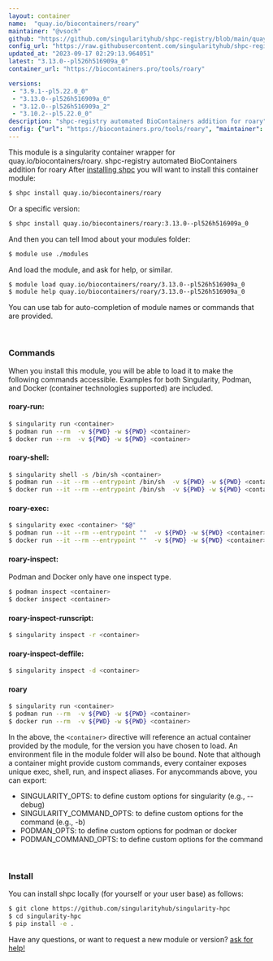 ```yaml
---
layout: container
name:  "quay.io/biocontainers/roary"
maintainer: "@vsoch"
github: "https://github.com/singularityhub/shpc-registry/blob/main/quay.io/biocontainers/roary/container.yaml"
config_url: "https://raw.githubusercontent.com/singularityhub/shpc-registry/main/quay.io/biocontainers/roary/container.yaml"
updated_at: "2023-09-17 02:29:13.964051"
latest: "3.13.0--pl526h516909a_0"
container_url: "https://biocontainers.pro/tools/roary"

versions:
 - "3.9.1--pl5.22.0_0"
 - "3.13.0--pl526h516909a_0"
 - "3.12.0--pl526h516909a_2"
 - "3.10.2--pl5.22.0_0"
description: "shpc-registry automated BioContainers addition for roary"
config: {"url": "https://biocontainers.pro/tools/roary", "maintainer": "@vsoch", "description": "shpc-registry automated BioContainers addition for roary", "latest": {"3.13.0--pl526h516909a_0": "sha256:bff7bde69fe0015cf9673fd7657d81c33a4035882d270019f42250e903f51a5d"}, "tags": {"3.9.1--pl5.22.0_0": "sha256:2b149b0c13975b729d1d8cc9e11fdb6613b7de8b49ee5c58c06ff05d16d3c40d", "3.13.0--pl526h516909a_0": "sha256:bff7bde69fe0015cf9673fd7657d81c33a4035882d270019f42250e903f51a5d", "3.12.0--pl526h516909a_2": "sha256:316cfe907b21c10f78ecd4e8b074ab28083fb994a83479f01b1b7c7fc9b655c0", "3.10.2--pl5.22.0_0": "sha256:1ec4554d34e07276f6c1396beaec3d5f5f5c2654edcb8e7d435563142c62035e"}, "docker": "quay.io/biocontainers/roary"}
---
```


This module is a singularity container wrapper for quay.io/biocontainers/roary.
shpc-registry automated BioContainers addition for roary
After [installing shpc](#install) you will want to install this container module:


```bash
$ shpc install quay.io/biocontainers/roary
```

Or a specific version:

```bash
$ shpc install quay.io/biocontainers/roary:3.13.0--pl526h516909a_0
```

And then you can tell lmod about your modules folder:

```bash
$ module use ./modules
```

And load the module, and ask for help, or similar.

```bash
$ module load quay.io/biocontainers/roary/3.13.0--pl526h516909a_0
$ module help quay.io/biocontainers/roary/3.13.0--pl526h516909a_0
```

You can use tab for auto-completion of module names or commands that are provided.

<br>

### Commands

When you install this module, you will be able to load it to make the following commands accessible.
Examples for both Singularity, Podman, and Docker (container technologies supported) are included.

#### roary-run:

```bash
$ singularity run <container>
$ podman run --rm  -v ${PWD} -w ${PWD} <container>
$ docker run --rm  -v ${PWD} -w ${PWD} <container>
```

#### roary-shell:

```bash
$ singularity shell -s /bin/sh <container>
$ podman run --it --rm --entrypoint /bin/sh  -v ${PWD} -w ${PWD} <container>
$ docker run --it --rm --entrypoint /bin/sh  -v ${PWD} -w ${PWD} <container>
```

#### roary-exec:

```bash
$ singularity exec <container> "$@"
$ podman run --it --rm --entrypoint ""  -v ${PWD} -w ${PWD} <container> "$@"
$ docker run --it --rm --entrypoint ""  -v ${PWD} -w ${PWD} <container> "$@"
```

#### roary-inspect:

Podman and Docker only have one inspect type.

```bash
$ podman inspect <container>
$ docker inspect <container>
```

#### roary-inspect-runscript:

```bash
$ singularity inspect -r <container>
```

#### roary-inspect-deffile:

```bash
$ singularity inspect -d <container>
```



#### roary

```bash
$ singularity run <container>
$ podman run --rm  -v ${PWD} -w ${PWD} <container>
$ docker run --rm  -v ${PWD} -w ${PWD} <container>
```


In the above, the `<container>` directive will reference an actual container provided
by the module, for the version you have chosen to load. An environment file in the
module folder will also be bound. Note that although a container
might provide custom commands, every container exposes unique exec, shell, run, and
inspect aliases. For anycommands above, you can export:

 - SINGULARITY_OPTS: to define custom options for singularity (e.g., --debug)
 - SINGULARITY_COMMAND_OPTS: to define custom options for the command (e.g., -b)
 - PODMAN_OPTS: to define custom options for podman or docker
 - PODMAN_COMMAND_OPTS: to define custom options for the command

<br>

### Install

You can install shpc locally (for yourself or your user base) as follows:

```bash
$ git clone https://github.com/singularityhub/singularity-hpc
$ cd singularity-hpc
$ pip install -e .
```

Have any questions, or want to request a new module or version? [ask for help!](https://github.com/singularityhub/singularity-hpc/issues)